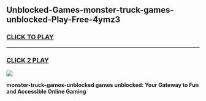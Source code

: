 
## Unblocked-Games-monster-truck-games-unblocked-Play-Free-4ymz3
<h3>
<a href="https://premium76.site?title=monster-truck-games-unblocked&ref=10A">CLICK TO PLAY</a></h3>
<hr>

<h3>
<a href="https://premium76.site?title=monster-truck-games-unblocked&ref=10A">CLICK 2 PLAY</a>
  
</h3>

<a href="https://premium76.site?title=monster-truck-games-unblocked&ref=10A"><img src="https://clearcache.store/games.png"></a>


**monster-truck-games-unblocked games unblocked: Your Gateway to Fun and Accessible Online Gaming**
